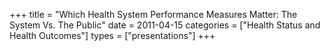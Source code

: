 +++
title = "Which Health System Performance Measures Matter: The System Vs. The Public"
date = 2011-04-15
categories = ["Health Status and Health Outcomes"]
types = ["presentations"]
+++
